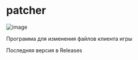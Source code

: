 # patcher

![image](https://github.com/softer777/patcher/assets/165616740/6a9e9b5b-2968-42fb-900a-70888bbfa54c)

Программа для изменения файлов клиента игры

Последняя версия в Releases

